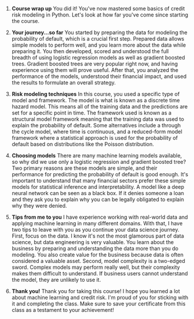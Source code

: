 1. **Course wrap up**
You did it! You've now mastered some basics of credit risk modeling in Python. Let's look at how far you've come since starting the course.

2. **Your journey...so far**
You started by preparing the data for modeling the probability of default, which is a crucial first step. Prepared data allows simple models to perform well, and you learn more about the data while preparing it. You then developed, scored and understood the full breadth of using logistic regression models as well as gradient boosted trees. Gradient boosted trees are very popular right now, and having experience using them will prove useful. After that, you analyzed the performance of the models, understood their financial impact, and used the results to formulate an overall strategy.

3. **Risk modeling techniques**
In this course, you used a specific type of model and framework. The model is what is known as a discrete time hazard model. This means all of the training data and the predictions are set for a specific point in time. The framework used is known as a structural model framework meaning that the training data was used to explain the probability of default. Some alternatives include a through the cycle model, where time is continuous, and a reduced-form model framework where a statistical approach is used for the probability of default based on distributions like the Poisson distribution.

4. **Choosing models**
There are many machine learning models available, so why did we use only a logistic regression and gradient boosted tree? Two primary reasons are these models are simple, and their performance for predicting the probability of default is good enough. It's important to understand that many financial sectors prefer these simple models for statistical inference and interpretability. A model like a deep neural network can be seen as a black box. If it denies someone a loan and they ask you to explain why you can be legally obligated to explain why they were denied.

5. **Tips from me to you**
I have experience working with real-world data and applying machine learning in many different domains. With that, I have two tips to leave with you as you continue your data science journey. First, focus on the data. I know it's not the most glamorous part of data science, but data engineering is very valuable. You learn about the business by preparing and understanding the data more than you do modeling. You also create value for the business because data is often considered a valuable asset. Second, model complexity is a two-edged sword. Complex models may perform really well, but their complexity makes them difficult to understand. If business users cannot understand the model, they are unlikely to use it.

6. **Thank you!**
Thank you for taking this course! I hope you learned a lot about machine learning and credit risk. I'm proud of you for sticking with it and completing the class. Make sure to save your certificate from this class as a testament to your achievement!